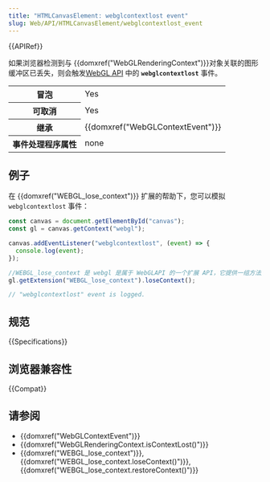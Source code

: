 ```yaml
---
title: "HTMLCanvasElement: webglcontextlost event"
slug: Web/API/HTMLCanvasElement/webglcontextlost_event
---
```


{{APIRef}}

如果浏览器检测到与 {{domxref("WebGLRenderingContext")}}对象关联的图形缓冲区已丢失，则会触发[WebGL API](/zh-CN/docs/Web/API/WebGL_API) 中的 **`webglcontextlost`** 事件。

<table class="properties">
  <tbody>
    <tr>
      <th scope="row">冒泡</th>
      <td>Yes</td>
    </tr>
    <tr>
      <th scope="row">可取消</th>
      <td>Yes</td>
    </tr>
    <tr>
      <th scope="row">继承</th>
      <td>{{domxref("WebGLContextEvent")}}</td>
    </tr>
    <tr>
      <th scope="row">事件处理程序属性</th>
      <td>none</td>
    </tr>
  </tbody>
</table>

## 例子

在 {{domxref("WEBGL_lose_context")}} 扩展的帮助下，您可以模拟 `webglcontextlost` 事件：

```js
const canvas = document.getElementById("canvas");
const gl = canvas.getContext("webgl");

canvas.addEventListener("webglcontextlost", (event) => {
  console.log(event);
});

//WEBGL_lose_context 是 webgl 是属于 WebGLAPI 的一个扩展 API，它提供一组方法用来模拟一个 WebGLRenderingContext 上下文的丢失和恢复。
gl.getExtension("WEBGL_lose_context").loseContext();

// "webglcontextlost" event is logged.
```

## 规范

{{Specifications}}

## 浏览器兼容性

{{Compat}}

## 请参阅

- {{domxref("WebGLContextEvent")}}
- {{domxref("WebGLRenderingContext.isContextLost()")}}
- {{domxref("WEBGL_lose_context")}}, {{domxref("WEBGL_lose_context.loseContext()")}}, {{domxref("WEBGL_lose_context.restoreContext()")}}

